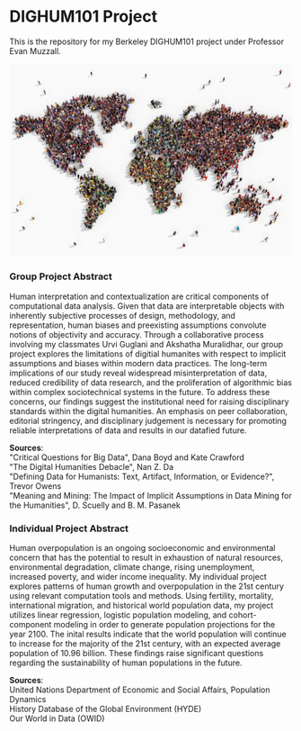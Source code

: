 # DIGHUM101 Project

This is the repository for my Berkeley DIGHUM101 project under Professor Evan Muzzall.

![image](images/world.png)

### Group Project Abstract

Human interpretation and contextualization are critical components of computational data analysis. Given that data are interpretable objects with inherently subjective processes of design, methodology, and representation, human biases and preexisting assumptions convolute notions of objectivity and accuracy. Through a collaborative process involving my classmates Urvi Guglani and Akshatha Muralidhar, our group project explores the limitations of digitial humanites with respect to implicit assumptions and biases within modern data practices. The long-term implications of our study reveal widespread misinterpretation of data, reduced credibility of data research, and the proliferation of algorithmic bias within complex sociotechnical systems in the future. To address these concerns, our findings suggest the institutional need for raising disciplinary standards within the digital humanities. An emphasis on peer collaboration, editorial stringency, and disciplinary judgement is necessary for promoting reliable interpretations of data and results in our datafied future.

**Sources**:    
"Critical Questions for Big Data", Dana Boyd and Kate Crawford     
"The Digital Humanities Debacle", Nan Z. Da    
"Defining Data for Humanists: Text, Artifact, Information, or Evidence?", Trevor Owens     
"Meaning and Mining: The Impact of Implicit Assumptions in Data Mining for the Humanities", D. Scuelly and B. M. Pasanek


### Individual Project Abstract

Human overpopulation is an ongoing socioeconomic and environmental concern that has the potential to result in exhaustion of natural resources, environmental degradation, climate change, rising unemployment, increased poverty, and wider income inequality. My individual project explores patterns of human growth and overpopulation in the 21st century using relevant computation tools and methods. Using fertility, mortality, international migration, and historical world population data, my project utilizes linear regression, logistic population modeling, and cohort-component modeling in order to generate population projections for the year 2100. The inital results indicate that the world population will continue to increase for the majority of the 21st century, with an expected average population of 10.96 billion. These findings raise significant questions regarding the sustainability of human populations in the future.

**Sources**:    
United Nations Department of Economic and Social Affairs, Population Dynamics       
History Database of the Global Environment (HYDE)         
Our World in Data (OWID)  